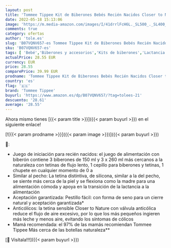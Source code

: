 ```yaml
---
layout: post
title: 'Tommee Tippee Kit de Biberones Bebés Recién Nacidos Closer to Nature  Válvula Anticólicos  Diseño Narvales Azul'
date: 2022-05-18 15:13:06
image: 'https://m.media-amazon.com/images/I/41drrlFcH6L._SL500_._SL400_.jpg'
comments: true
category: ofertas
author: 'tole.es'
slug: 'B07VQNV657-es Tommee Tippee Kit de Biberones Bebés Recién Nacidos Closer...'
sku: 'B07VQNV657-es'
tags: [ 'Bebé','Biberones y accesorios','Kits de biberones','Lactancia y alimentación','bebés','biberones','nacido','recién','tommee','tommee tippee','🇪🇸', ]
actualPrice: 28.55 EUR
currency: EUR
price: 28.55
comparePrice: 39.99 EUR
prodname: 'Tommee Tippee Kit de Biberones Bebés Recién Nacidos Closer to Nature  Válvula Anticólicos  Diseño Narvales Azul'
country: 'es'
flag: '🇪🇸'
brand: 'Tommee Tippee'
buyurl: 'https://www.amazon.es/dp/B07VQNV657/?tag=tolees-21'
descuento: '28.61'
average: '28.55'
---
```


Ahora mismo tienes [{{< param title >}}]({{< param buyurl >}}) en el siguiente enlace!

[![{{< param prodname >}}]({{< param image >}})]({{< param buyurl >}})

🔎:

- Juego de iniciación para recién nacidos: el juego de alimentación con biberón contiene 3 biberones de 150 ml y 3 x 260 ml más cercanos a la naturaleza con tetinas de flujo lento, 1 cepillo para biberones y tetinas, 1 chupete en cualquier momento de 0 a
- Similar al pecho: La tetina distintiva, de silicona, similar a la del pecho, se siente más cerca de la piel y se flexiona como la madre para una alimentación cómoda y apoya en la transición de la lactancia a la alimentación
- Aceptación garantizada: Pestillo fácil: con forma de seno para un cierre natural y aceptación garantizada*
- Anticólicos: la tetina sensible Closer to Nature con válvula anticólica reduce el flujo de aire excesivo, por lo que los más pequeños ingieren más leche y menos aire, evitando los síntomas de cólicos
- Mamá recomendada: el 97% de las mamás recomiendan Tommee Tippee Más cerca de las botellas naturaleza**

[🛒 Visítala!!!]({{< param buyurl >}})

